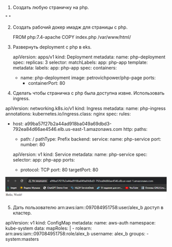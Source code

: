 1. Создать любую страничку на php.

" <?php
echo "Hello, World!";
?> "

    
2. Создать рабочий докер имадж для страницы с php.
     
    FROM php:7.4-apache
    COPY index.php /var/www/html/
    
3. Развернуть deployment с php в eks.
     
    apiVersion: apps/v1
kind: Deployment
metadata:
  name: php-deployment
spec:
  replicas: 3
  selector:
    matchLabels:
      app: php-app
  template:
    metadata:
      labels:
        app: php-app
    spec:
      containers:
      - name: php-deployment
        image: petrovichpower/php-page
        ports:
        - containerPort: 80

4. Сделать чтобы страничка с php была доступна извне. Использовать ingress.

  apiVersion: networking.k8s.io/v1
kind: Ingress
metadata:
  name: php-ingress
  annotations:
    kubernetes.io/ingress.class: nginx
spec:
  rules:
  - host: a99ba57f27b2a44ad918ba049a69dbd3-792ea84d66ae4546.elb.us-east-1.amazonaws.com
    http:
      paths:
      - path: /
        pathType: Prefix
        backend:
          service:
            name: php-service
            port:
              number: 80


      apiVersion: v1
kind: Service
metadata:
  name: php-service
spec:
  selector:
    app: php-app
  ports:
    - protocol: TCP
      port: 80
      targetPort: 80

  ![Image](https://github.com/petrovichpower/MyHomeWork/blob/main/Lesson%2320/%D0%A1%D0%BD%D0%B8%D0%BC%D0%BE%D0%BA%20%D1%8D%D0%BA%D1%80%D0%B0%D0%BD%D0%B0%202024-04-25%20021301.png)

  
5. Дать пользователю arn:aws:iam::097084951758:user/alex_b доступ в кластер.

  apiVersion: v1
kind: ConfigMap
metadata:
  name: aws-auth
  namespace: kube-system
data:
  mapRoles: |
    - rolearn: arn:aws:iam::097084951758:role/alex_b
      username: alex_b
      groups:
        - system:masters
